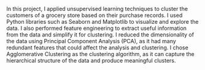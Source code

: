 In this project, I applied unsupervised learning techniques to cluster the customers of a grocery store based on their purchase records. I used Python libraries such as Seaborn and Matplotlib to visualize and explore the data. I also performed feature engineering to extract useful information from the data and simplify it for clustering. I reduced the dimensionality of the data using Principal Component Analysis (PCA), as it had many redundant features that could affect the analysis and clustering. I chose Agglomerative Clustering as the clustering algorithm, as it can capture the hierarchical structure of the data and produce meaningful clusters.
